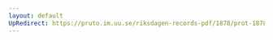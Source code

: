 ```yaml
---
layout: default
UpRedirect: https://pruto.im.uu.se/riksdagen-records-pdf/1878/prot-1878--ak--044/prot-1878--ak--044_022.pdf
---
```

